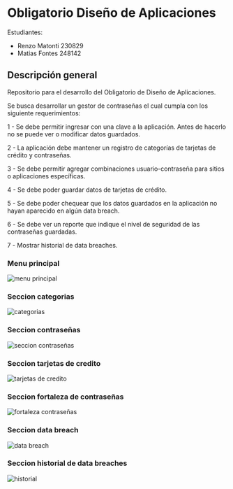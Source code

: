 # Obligatorio Diseño de Aplicaciones

Estudiantes:

* Renzo Matonti	230829
* Matias Fontes	248142

## Descripción general

Repositorio para el desarrollo del Obligatorio de Diseño de Aplicaciones.

Se busca desarrollar un gestor de contraseñas el cual cumpla con los siguiente requerimientos:

1 - Se debe permitir ingresar con una clave a la aplicación. Antes de hacerlo no se puede
ver o modificar datos guardados.

2 - La aplicación debe mantener un registro de categorías de tarjetas de crédito y
contraseñas.

3 - Se debe permitir agregar combinaciones usuario-contraseña para sitios o aplicaciones
específicas.

4 - Se debe poder guardar datos de tarjetas de crédito.

5 - Se debe poder chequear que los datos guardados en la aplicación no hayan aparecido
en algún data breach.

6 - Se debe ver un reporte que indique el nivel de seguridad de las contraseñas guardadas.

7 - Mostrar historial de data breaches.

### Menu principal

![menu principal](https://user-images.githubusercontent.com/62560831/123017826-c305cf80-d3a3-11eb-8a2e-17d816a8b2fa.PNG)


### Seccion categorias

![categorias](https://user-images.githubusercontent.com/62560831/123017889-e761ac00-d3a3-11eb-8cbc-5d29933b0081.PNG)


### Seccion contraseñas

![seccion contraseñas](https://user-images.githubusercontent.com/62560831/123017944-fcd6d600-d3a3-11eb-8f25-c7867b7243ce.PNG)


### Seccion tarjetas de credito

![tarjetas de credito](https://user-images.githubusercontent.com/62560831/123018114-5c34e600-d3a4-11eb-876a-2dbd9c1f742f.PNG)


### Seccion fortaleza de contraseñas

![fortaleza contraseñas](https://user-images.githubusercontent.com/62560831/123018139-6525b780-d3a4-11eb-8415-50b6bb6a4db9.PNG)


### Seccion data breach

![data breach](https://user-images.githubusercontent.com/62560831/123018156-69ea6b80-d3a4-11eb-80cf-0e34e95bfcaa.PNG)


### Seccion historial de data breaches

![historial](https://user-images.githubusercontent.com/62560831/123018177-7373d380-d3a4-11eb-8e3c-e4ce395f6cea.PNG)
